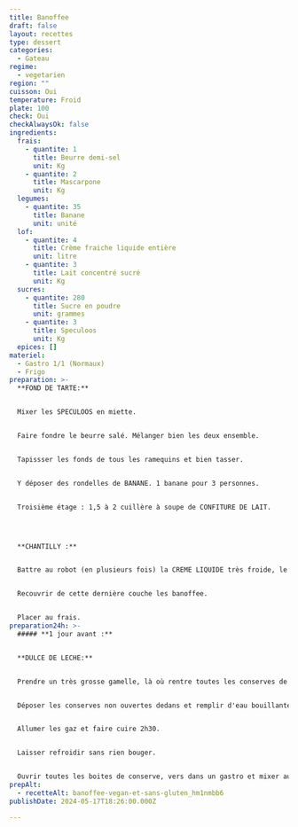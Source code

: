 ```yaml
---
title: Banoffee
draft: false
layout: recettes
type: dessert
categories:
  - Gateau
regime:
  - vegetarien
region: ""
cuisson: Oui
temperature: Froid
plate: 100
check: Oui
checkAlwaysOk: false
ingredients:
  frais:
    - quantite: 1
      title: Beurre demi-sel
      unit: Kg
    - quantite: 2
      title: Mascarpone
      unit: Kg
  legumes:
    - quantite: 35
      title: Banane
      unit: unité
  lof:
    - quantite: 4
      title: Crème fraiche liquide entière
      unit: litre
    - quantite: 3
      title: Lait concentré sucré
      unit: Kg
  sucres:
    - quantite: 280
      title: Sucre en poudre
      unit: grammes
    - quantite: 3
      title: Speculoos
      unit: Kg
  epices: []
materiel:
  - Gastro 1/1 (Normaux)
  - Frigo
preparation: >-
  **FOND DE TARTE:**


  Mixer les SPECULOOS en miette.


  Faire fondre le beurre salé. Mélanger bien les deux ensemble.


  Tapissser les fonds de tous les ramequins et bien tasser.


  Y déposer des rondelles de BANANE. 1 banane pour 3 personnes.


  Troisième étage : 1,5 à 2 cuillère à soupe de CONFITURE DE LAIT.




  **CHANTILLY :**


  Battre au robot (en plusieurs fois) la CREME LIQUIDE très froide, le MASCARPONE et le SUCRE.


  Recouvrir de cette dernière couche les banoffee.


  Placer au frais.
preparation24h: >-
  ##### **1 jour avant :**


  **DULCE DE LECHE:**


  Prendre un très grosse gamelle, là où rentre toutes les conserves de lait concentré sucré.


  Déposer les conserves non ouvertes dedans et remplir d'eau bouillante. Utiliser un couvercle pour garder au chaud.


  Allumer les gaz et faire cuire 2h30.


  Laisser refroidir sans rien bouger.


  Ouvrir toutes les boites de conserve, vers dans un gastro et mixer au plongeur pour assouplir la confiture.
prepAlt:
  - recetteAlt: banoffee-vegan-et-sans-gluten_hm1nmbb6
publishDate: 2024-05-17T18:26:00.000Z

---
```

